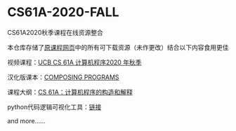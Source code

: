 # CS61A-2020-FALL

CS61A2020秋季课程在线资源整合

本仓库存储了[原课程网页]((https://chillyhigh.github.io/CS61A-CN/))中的所有可下载资源（未作更改）结合以下内容食用更佳

视频课程：[UCB CS 61A 计算机程序2020 年秋季](https://www.bilibili.com/video/BV1s3411G7yM?spm_id_from=333.788.videopod.episodes&vd_source=5a9f411b4e4739814a858b34136c30e9)

汉化版课本：[COMPOSING PROGRAMS](https://composingprograms.netlify.app/)

课程大纲：[CS 61A：计算机程序的构造和解释](https://chillyhigh.github.io/CS61A-CN/)

python代码逻辑可视化工具：[链接](https://pythontutor.com/cp/composingprograms.html#mode=edit)

and more......